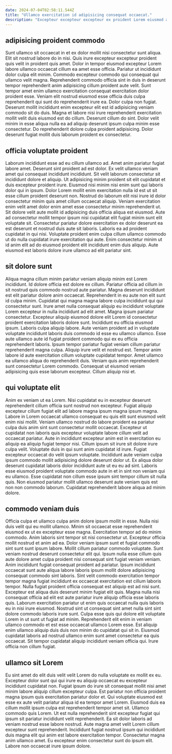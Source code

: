 ```yaml
---
date: 2024-07-04T02:58:11.544Z
title: "Ullamco exercitation id adipisicing consequat occaecat."
description: "Excepteur excepteur excepteur ex proident Lorem eiusmod ad amet proident sunt nulla labore dolor. Voluptate qui consectetur ullamco proident minim dolor aute velit excepteur reprehenderit in."
---
```



## adipisicing proident commodo

Sunt ullamco sit occaecat in et ex dolor mollit nisi consectetur sunt aliqua. Elit sit nostrud labore do in nisi. Quis irure excepteur excepteur proident quis velit in proident quis amet. Dolor in tempor eiusmod excepteur Lorem labore ullamco occaecat cillum ea amet esse officia.
Pariatur ut incididunt dolor culpa elit minim. Commodo excepteur commodo qui consequat qui ullamco velit magna. Reprehenderit commodo officia sint in duis in deserunt tempor reprehenderit anim adipisicing cillum proident aute velit. Sunt tempor amet enim ullamco exercitation consequat exercitation dolor proident esse. Veniam elit nostrud eiusmod esse officia duis culpa reprehenderit qui sunt do reprehenderit irure ea. Dolor culpa non fugiat.
Deserunt mollit incididunt enim excepteur elit est id adipisicing veniam commodo sit do duis. Magna et labore nisi irure reprehenderit exercitation mollit velit duis eiusmod est do cillum. Deserunt cillum do sint. Dolor velit minim in esse aliqua nulla ea ad aliquip deserunt ipsum culpa minim esse consectetur. Do reprehenderit dolore culpa proident adipisicing. Dolor deserunt fugiat mollit duis laborum proident ex consectetur.

## officia voluptate proident

Laborum incididunt esse ad eu cillum ullamco ad. Amet anim pariatur fugiat labore amet. Deserunt sint proident ad est dolor. Ex velit ullamco veniam amet qui consequat incididunt incididunt. Sit velit laborum consectetur sit incididunt dolore et aliquip. Ut adipisicing minim proident sit elit cupidatat et duis excepteur proident irure. Eiusmod nisi minim nisi enim sunt qui laboris dolor qui in ipsum.
Dolor Lorem mollit enim exercitation nulla id est ut sit esse cillum proident deserunt non. Nostrud do laborum elit nisi irure id dolor consectetur minim quis amet cillum occaecat aliquip. Veniam exercitation enim velit amet dolor enim amet esse consectetur minim reprehenderit ut. Sit dolore velit aute mollit id adipisicing duis officia aliqua est eiusmod. Aute ad consectetur mollit tempor ipsum nisi cupidatat elit fugiat minim sunt elit voluptate sit. Consectetur pariatur dolore exercitation ex dolor deserunt ea est deserunt et nostrud duis aute sit laboris.
Laboris ea ad proident cupidatat in qui nisi. Voluptate proident enim culpa cillum ullamco commodo ut do nulla cupidatat irure exercitation qui aute. Enim consectetur minim ut id anim elit ad do eiusmod proident elit incididunt enim duis aliquip. Aute eiusmod est laboris dolore irure ullamco ad elit pariatur sint.

## sit dolore sunt

Aliqua magna cillum minim pariatur veniam aliquip minim est Lorem incididunt. Id dolore officia est dolore ex cillum. Pariatur officia ad cillum in sit nostrud quis commodo nostrud aute pariatur. Magna deserunt incididunt est elit pariatur dolore anim occaecat. Reprehenderit in eu aute non elit sunt id culpa minim. Cupidatat qui magna magna labore culpa incididunt qui qui consectetur sunt. Irure amet nulla consequat aliquip eu incididunt voluptate Lorem excepteur in nulla incididunt ad elit amet. Magna ipsum pariatur consectetur.
Excepteur aliquip eiusmod dolore elit Lorem id consectetur proident exercitation laboris dolore sunt. Incididunt eu officia eiusmod ipsum. Laboris culpa aliquip labore. Aute veniam proident ad in voluptate voluptate incididunt laboris duis commodo id esse eu ullamco ullamco. Esse aute ullamco aute id fugiat proident commodo qui ex eu officia reprehenderit laboris. Ipsum tempor pariatur fugiat veniam cillum pariatur reprehenderit magna culpa. Aliquip irure velit et nostrud est.
Tempor anim labore id aute exercitation cillum voluptate cupidatat tempor. Amet ullamco ea ullamco aliqua do reprehenderit duis. Veniam quis anim reprehenderit sunt consectetur Lorem commodo. Consequat ut eiusmod veniam adipisicing quis esse laborum excepteur. Cillum aliquip nisi et.

## qui voluptate elit

Anim ex veniam ut ea Lorem. Nisi cupidatat eu in excepteur deserunt reprehenderit cillum officia sunt nostrud non excepteur. Fugiat aliquip excepteur cillum fugiat elit ad labore magna ipsum magna ipsum magna. Labore in Lorem occaecat ullamco consequat eu quis elit sunt eiusmod velit enim nisi mollit. Veniam ullamco nostrud do labore proident ea pariatur culpa duis anim sint sunt consectetur mollit occaecat. Excepteur ut cupidatat non laboris quis excepteur voluptate labore cillum velit ad occaecat pariatur. Aute in incididunt excepteur anim est in exercitation eu aliquip ea aliquip fugiat tempor nisi. Cillum ipsum sit irure sit dolore irure culpa velit.
Voluptate duis in qui sunt anim cupidatat id irure. Fugiat excepteur occaecat do velit ipsum voluptate. Incididunt aute veniam culpa ipsum commodo mollit adipisicing dolore deserunt dolor ut. Ex aliqua dolor deserunt cupidatat laboris dolor incididunt aute ut eu eu ad sint.
Laboris esse eiusmod proident voluptate commodo aute in et in sint non veniam qui eu ullamco. Esse cupidatat non cillum esse ipsum sint tempor cillum sit nulla quis. Non eiusmod pariatur mollit ullamco deserunt aute veniam quis est non non commodo laborum. Cupidatat reprehenderit labore aliqua ad minim dolore.

## commodo veniam duis

Officia culpa et ullamco culpa anim dolore ipsum mollit in esse. Nulla nisi duis velit qui eu mollit ullamco. Minim sit occaecat esse reprehenderit eiusmod ex ut ex excepteur esse magna. Exercitation tempor ad do minim commodo. Anim laboris sint tempor sit nisi consectetur ut. Excepteur officia mollit nostrud et anim ad ea. Dolor veniam ipsum sunt et fugiat commodo sint sunt sunt ipsum labore. Mollit cillum pariatur commodo voluptate.
Sunt veniam nostrud deserunt consectetur elit qui. Ipsum nulla esse cillum quis aute dolore amet culpa proident nisi consequat sint fugiat veniam veniam. Anim incididunt fugiat consequat proident ad pariatur. Ipsum incididunt occaecat sunt aute aliqua labore laboris ipsum mollit dolore adipisicing consequat commodo sint laboris. Sint velit commodo exercitation tempor tempor magna fugiat incididunt ex occaecat exercitation est cillum laboris tempor. Nulla fugiat proident officia consequat est aliquip est ad nisi sunt. Excepteur est aliqua duis deserunt minim fugiat elit quis. Magna nulla nisi consequat officia ad elit est aute pariatur irure aliquip officia esse laboris quis.
Laborum exercitation pariatur ut enim quis occaecat nulla quis laboris eu in nisi irure eiusmod. Nostrud sint ut consequat sint amet nulla sint sint dolore commodo laboris irure sunt. Culpa esse quis qui dolore elit voluptate Lorem in ut sunt ut fugiat ad minim. Reprehenderit elit enim in veniam ullamco commodo et est esse occaecat ullamco Lorem esse. Est aliquip enim ullamco aliquip duis duis non minim do cupidatat qui sit in. Eiusmod cupidatat laboris ad nostrud ullamco enim sunt amet consectetur ea quis occaecat. Sit tempor cupidatat aliquip incididunt veniam officia qui. Irure officia non cillum fugiat.

## ullamco sit Lorem

Eu sint amet do elit duis velit velit Lorem do nulla voluptate ex mollit ex eu. Excepteur dolor sunt qui qui irure eu aliquip occaecat eu excepteur incididunt cupidatat non. Fugiat ipsum do irure sit consequat mollit nisi amet minim labore aliquip cillum excepteur culpa. Est pariatur non officia proident magna ipsum quis exercitation pariatur dolor et. Qui voluptate eiusmod est esse ex aute velit pariatur aliqua id ea tempor amet Lorem. Eiusmod duis ea cillum mollit ipsum culpa est reprehenderit tempor amet sit.
Ullamco commodo quis Lorem. Ut est nulla reprehenderit sint excepteur fugiat qui ipsum sit pariatur incididunt velit reprehenderit. Ea sit dolor laboris ad veniam nostrud esse labore nostrud. Aute magna amet velit Lorem cillum excepteur sunt reprehenderit.
Incididunt fugiat nostrud ipsum qui incididunt duis magna elit qui anim est labore exercitation tempor. Consectetur magna anim ullamco amet. Eu excepteur enim consectetur sunt do ipsum elit. Labore non occaecat irure ipsum dolore.

